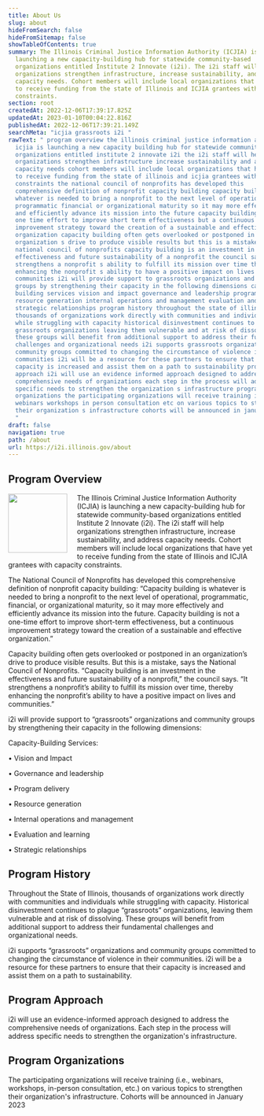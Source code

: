 ```yaml
---
title: About Us
slug: about
hideFromSearch: false
hideFromSitemap: false
showTableOfContents: true
summary: The Illinois Criminal Justice Information Authority (ICJIA) is
  launching a new capacity-building hub for statewide community-based
  organizations entitled Institute 2 Innovate (i2i). The i2i staff will help
  organizations strengthen infrastructure, increase sustainability, and address
  capacity needs. Cohort members will include local organizations that have yet
  to receive funding from the state of Illinois and ICJIA grantees with capacity
  constraints.
section: root
createdAt: 2022-12-06T17:39:17.825Z
updatedAt: 2023-01-10T00:04:22.816Z
publishedAt: 2022-12-06T17:39:21.149Z
searchMeta: "icjia grassroots i2i "
rawText: " program overview the illinois criminal justice information authority
  icjia is launching a new capacity building hub for statewide community based
  organizations entitled institute 2 innovate i2i the i2i staff will help
  organizations strengthen infrastructure increase sustainability and address
  capacity needs cohort members will include local organizations that have yet
  to receive funding from the state of illinois and icjia grantees with capacity
  constraints the national council of nonprofits has developed this
  comprehensive definition of nonprofit capacity building capacity building is
  whatever is needed to bring a nonprofit to the next level of operational
  programmatic financial or organizational maturity so it may more effectively
  and efficiently advance its mission into the future capacity building is not a
  one time effort to improve short term effectiveness but a continuous
  improvement strategy toward the creation of a sustainable and effective
  organization capacity building often gets overlooked or postponed in an
  organization s drive to produce visible results but this is a mistake says the
  national council of nonprofits capacity building is an investment in the
  effectiveness and future sustainability of a nonprofit the council says it
  strengthens a nonprofit s ability to fulfill its mission over time thereby
  enhancing the nonprofit s ability to have a positive impact on lives and
  communities i2i will provide support to grassroots organizations and community
  groups by strengthening their capacity in the following dimensions capacity
  building services vision and impact governance and leadership program delivery
  resource generation internal operations and management evaluation and learning
  strategic relationships program history throughout the state of illinois
  thousands of organizations work directly with communities and individuals
  while struggling with capacity historical disinvestment continues to plague
  grassroots organizations leaving them vulnerable and at risk of dissolving
  these groups will benefit from additional support to address their fundamental
  challenges and organizational needs i2i supports grassroots organizations and
  community groups committed to changing the circumstance of violence in their
  communities i2i will be a resource for these partners to ensure that their
  capacity is increased and assist them on a path to sustainability program
  approach i2i will use an evidence informed approach designed to address the
  comprehensive needs of organizations each step in the process will address
  specific needs to strengthen the organization s infrastructure program
  organizations the participating organizations will receive training i e
  webinars workshops in person consultation etc on various topics to strengthen
  their organization s infrastructure cohorts will be announced in january 2023
  "
draft: false
navigation: true
path: /about
url: https://i2i.illinois.gov/about
---
```


## Program Overview

<img src="https://agency.icjia-api.cloud/uploads/i2i_logo_text_small_6ff6ea89a9.png" style="float: left; padding-right: 20px; padding-bottom: 10px;" width="120">

The Illinois Criminal Justice Information Authority (ICJIA) is launching a new capacity-building hub for statewide community-based organizations entitled Institute 2 Innovate (i2i). The i2i staff will help organizations strengthen infrastructure, increase sustainability, and address capacity needs. Cohort members will include local organizations that have yet to receive funding from the state of Illinois and ICJIA grantees with capacity constraints.

The National Council of Nonprofits has developed this comprehensive definition of nonprofit capacity building: “Capacity building is whatever is needed to bring a nonprofit to the next level of operational, programmatic, financial, or organizational maturity, so it may more effectively and efficiently advance its mission into the future. Capacity building is not a one-time effort to improve short-term effectiveness, but a continuous improvement strategy toward the creation of a sustainable and effective organization.”

Capacity building often gets overlooked or postponed in an organization’s drive to produce visible results. But this is a mistake, says the National Council of Nonprofits. “Capacity building is an investment in the effectiveness and future sustainability of a nonprofit,” the council says. “It strengthens a nonprofit’s ability to fulfill its mission over time, thereby enhancing the nonprofit’s ability to have a positive impact on lives and communities.”

i2i will provide support to “grassroots” organizations and community groups by strengthening their capacity in the following dimensions: 

Capacity-Building Services: 

•	Vision and Impact

•	Governance and leadership

•	Program delivery

•	Resource generation

•	Internal operations and management

•	Evaluation and learning

•	Strategic relationships



## Program History
 
Throughout the State of Illinois, thousands of organizations work directly with communities and individuals while struggling with capacity. Historical disinvestment continues to plague “grassroots” organizations, leaving them vulnerable and at risk of dissolving. These groups will benefit from additional support to address their fundamental challenges and organizational needs.
 
i2i supports “grassroots” organizations and community groups committed to changing the circumstance of violence in their communities. i2i will be a resource for these partners to ensure that their capacity is increased and assist them on a path to sustainability.
 

## Program Approach 

i2i will use an evidence-informed approach designed to address the comprehensive needs of organizations. Each step in the process will address specific needs to strengthen the organization's infrastructure. 


 
## Program Organizations 

The participating organizations will receive training (i.e., webinars, workshops, in-person consultation, etc.) on various topics to strengthen their organization's infrastructure.
Cohorts will be announced in January 2023


